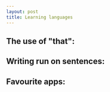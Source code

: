 ```yaml
---
layout: post
title: Learning languages
---
```


## The use of "that":


## Writing run on sentences:

## Favourite apps:

